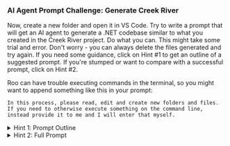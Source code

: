 ### AI Agent Prompt Challenge: Generate Creek River

Now, create a new folder and open it in VS Code. Try to write a prompt that will get an AI agent to generate a .NET codebase similar to what you created in the Creek River project. Do what you can. This might take some trial and error. Don't worry - you can always delete the files generated and try again. If you need some guidance, click on Hint #1 to get an outline of a suggested prompt. If you're stumped or want to compare with a successful prompt, click on Hint #2.

Roo can have trouble executing commands in the terminal, so you might want to append something like this in your prompt:
```
In this process, please read, edit and create new folders and files. If you need to otherwise execute something on the command line, instead provide it to me and I will enter that myself.
```

<details>
<summary>Hint 1: Prompt Outline</summary>


Create a .NET Web API for a campground reservation system called Creek River with the following requirements:

The system should manage campsites, where each campsite has:
{describe each property on a separate line}

Implement campsite types with:
{describe each property on a separate line}

Allow users to:
{describe each user interaction on a separate line}

Technical requirements:
{try characterize the libraries and coding style we use. This can be difficult without broader experience, but give it a try}

{I needed to add the following because it was having trouble executing commands in the terminal}
In this process, please read, edit and create new folders and files. If you need to otherwise execute something on the command line, instead provide it to me and I will enter that myself.

</details>

<details>
<summary>Hint 2: Full Prompt</summary>

Create a .NET Web API for a campground reservation system called Creek River with the following requirements:

The system should manage campsites, where each campsite has:
A unique nickname
An image URL
A campsite type (which determines pricing and max stay duration)
A visibility flag
Associated reservations

Implement campsite types with:
A name
Maximum allowed reservation days
Fee per night

Allow users to:
View all campsites and their details
Create, update, and delete campsites
Toggle campsite visibility
Make and cancel reservations
View all reservations with associated user and campsite information

Technical requirements:
Use minimal API syntax (not controllers)
Implement Entity Framework Core with PostgreSQL
Include DTOs for data transfer
Implement proper error handling
Enable CORS for development
Use proper data relationships (one-to-many, many-to-one)
Please implement the complete solution with models, DTOs, database context, and API endpoints.

</details>